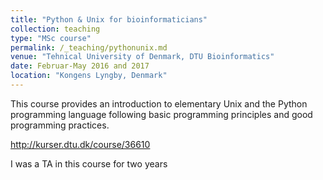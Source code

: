 ```yaml
---
title: "Python & Unix for bioinformaticians"
collection: teaching
type: "MSc course"
permalink: /_teaching/pythonunix.md
venue: "Tehnical University of Denmark, DTU Bioinformatics"
date: Februar-May 2016 and 2017
location: "Kongens Lyngby, Denmark"
---
```

This course provides an introduction to elementary Unix and the Python programming language following basic programming principles and good programming practices.

http://kurser.dtu.dk/course/36610

I was a TA in this course for two years
